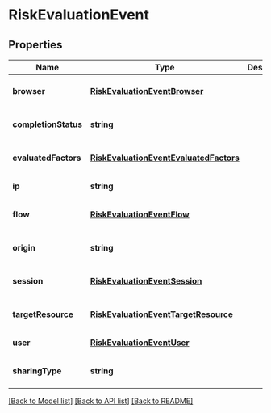 # RiskEvaluationEvent

## Properties
Name | Type | Description | Notes
------------ | ------------- | ------------- | -------------
**browser** | [**RiskEvaluationEventBrowser**](RiskEvaluationEventBrowser.md) |  | [optional] [default to null]
**completionStatus** | **string** |  | [optional] [default to null]
**evaluatedFactors** | [**RiskEvaluationEventEvaluatedFactors**](RiskEvaluationEventEvaluatedFactors.md) |  | [optional] [default to null]
**ip** | **string** |  | [default to null]
**flow** | [**RiskEvaluationEventFlow**](RiskEvaluationEventFlow.md) |  | [optional] [default to null]
**origin** | **string** |  | [optional] [default to null]
**session** | [**RiskEvaluationEventSession**](RiskEvaluationEventSession.md) |  | [optional] [default to null]
**targetResource** | [**RiskEvaluationEventTargetResource**](RiskEvaluationEventTargetResource.md) |  | [optional] [default to null]
**user** | [**RiskEvaluationEventUser**](RiskEvaluationEventUser.md) |  | [default to null]
**sharingType** | **string** |  | [optional] [default to null]

[[Back to Model list]](../README.md#documentation-for-models) [[Back to API list]](../README.md#documentation-for-api-endpoints) [[Back to README]](../README.md)


